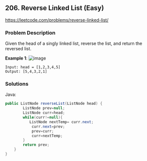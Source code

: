 ## 206. Reverse Linked List (Easy)
https://leetcode.com/problems/reverse-linked-list/

### Problem Description

Given the head of a singly linked list, reverse the list, and return the reversed list.

**Example 1**:
![image](https://user-images.githubusercontent.com/69235232/121979543-f3a2a380-cdbc-11eb-860e-4795c676f8c7.png)


```
Input: head = [1,2,3,4,5]
Output: [5,4,3,2,1]

```
### Solutions

Java:

```java
public ListNode reverseList(ListNode head) {
        ListNode prev=null;
        ListNode curr=head;
        while(curr!=null){
           ListNode nextTemp= curr.next;
            curr.next=prev;
            prev=curr;
            curr=nextTemp;
        }
        return prev;        
    }
}
```
